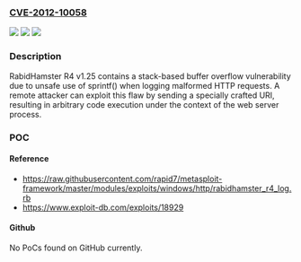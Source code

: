 ### [CVE-2012-10058](https://cve.mitre.org/cgi-bin/cvename.cgi?name=CVE-2012-10058)
![](https://img.shields.io/static/v1?label=Product&message=R4%20Embedded%20Server&color=blue)
![](https://img.shields.io/static/v1?label=Version&message=1.25%20&color=brightgreen)
![](https://img.shields.io/static/v1?label=Vulnerability&message=CWE-121%20Stack-based%20Buffer%20Overflow&color=brightgreen)

### Description

RabidHamster R4 v1.25 contains a stack-based buffer overflow vulnerability due to unsafe use of sprintf() when logging malformed HTTP requests. A remote attacker can exploit this flaw by sending a specially crafted URI, resulting in arbitrary code execution under the context of the web server process.

### POC

#### Reference
- https://raw.githubusercontent.com/rapid7/metasploit-framework/master/modules/exploits/windows/http/rabidhamster_r4_log.rb
- https://www.exploit-db.com/exploits/18929

#### Github
No PoCs found on GitHub currently.

